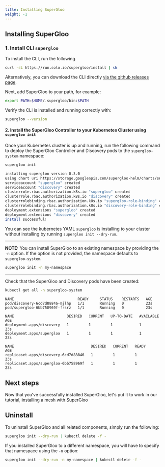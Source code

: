 ```yaml
---
title: Installing SuperGloo
weight: -1
---
```


## Installing SuperGloo

### 1. Install CLI `supergloo`

To install the CLI, run the following.

```bash
curl -sL https://run.solo.io/supergloo/install | sh
```

Alternatively, you can download the CLI directly
[via the github releases page](https://github.com/solo-io/supergloo/releases).

Next, add SuperGloo to your path, for example:

```bash
export PATH=$HOME/.supergloo/bin:$PATH
```

Verify the CLI is installed and running correctly with:

```bash
supergloo --version
```

#### 2. Install the SuperGloo Controller to your Kubernetes Cluster using `supergloo init`

Once your Kubernetes cluster is up and running, run the following command to deploy the SuperGloo Controller and Discovery pods to the `supergloo-system` namespace:

```bash
supergloo init

installing supergloo version 0.3.0
using chart uri https://storage.googleapis.com/supergloo-helm/charts/supergloo-0.3.0.tgz
serviceaccount "supergloo" created
serviceaccount "discovery" created
clusterrole.rbac.authorization.k8s.io "supergloo" created
clusterrole.rbac.authorization.k8s.io "discovery" created
clusterrolebinding.rbac.authorization.k8s.io "supergloo-role-binding" created
clusterrolebinding.rbac.authorization.k8s.io "discovery-role-binding" created
deployment.extensions "supergloo" created
deployment.extensions "discovery" created
install successful!
```

You can see the kubernetes YAML `supergloo` is installing to your cluster without installing
by running `supergloo init --dry-run`.

---
**NOTE:** You can install SuperGloo to an existing namespace by providing the `-n` option. If the option is not provided, the namespace defaults to `supergloo-system`.

```bash
supergloo init -n my-namespace
```

---

Check that the SuperGloo and Discovery pods have been created:

```bash
kubectl get all -n supergloo-system
```

```noop
NAME                             READY     STATUS    RESTARTS   AGE
pod/discovery-6cd7d88846-mjlhp   1/1       Running   0          23s
pod/supergloo-6bb758969f-frsrz   1/1       Running   0          23s

NAME                        DESIRED   CURRENT   UP-TO-DATE   AVAILABLE   AGE
deployment.apps/discovery   1         1         1            1           23s
deployment.apps/supergloo   1         1         1            1           23s

NAME                                   DESIRED   CURRENT   READY     AGE
replicaset.apps/discovery-6cd7d88846   1         1         1         23s
replicaset.apps/supergloo-6bb758969f   1         1         1         23s
```

## Next steps

Now that you've successfully installed SuperGloo, let's put it to work in our tutorial, [installing a mesh with SuperGloo](../mesh/install)

## Uninstall

To uninstall SuperGloo and all related components, simply run the following:

```bash
supergloo init --dry-run | kubectl delete -f -
```

If you installed SuperGloo to a different namespace, you will have to specify that namespace using the `-n` option:

```bash
supergloo init --dry-run -n my-namespace | kubectl delete -f -
```

<!-- end -->

